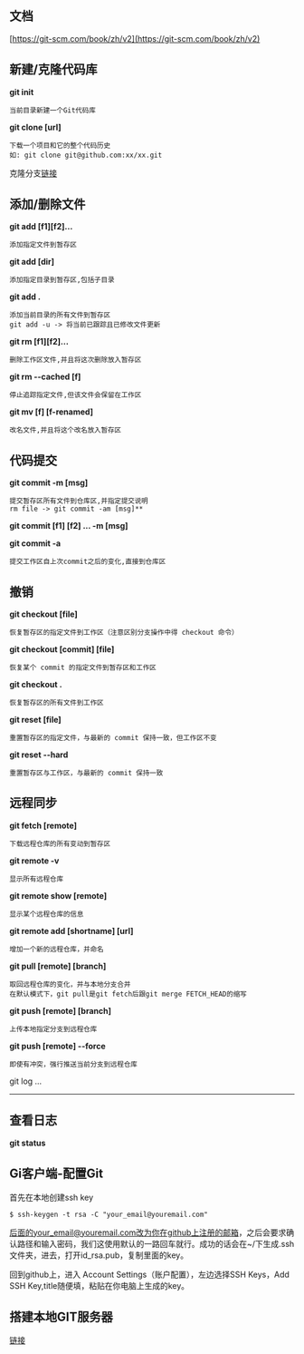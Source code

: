 文档
----
[https://git-scm.com/book/zh/v2](https://git-scm.com/book/zh/v2)

## 新建/克隆代码库

**git init**
	
	当前目录新建一个Git代码库
**git clone [url]**

	下载一个项目和它的整个代码历史
	如: git clone git@github.com:xx/xx.git
克隆分支[链接](https://www.cnblogs.com/nylcy/p/6569284.html)

## 添加/删除文件
**git add [f1][f2]...**

	添加指定文件到暂存区
**git add [dir]**

	添加指定目录到暂存区,包括子目录
**git add .**
	
	添加当前目录的所有文件到暂存区
	git add -u -> 将当前已跟踪且已修改文件更新

**git rm [f1][f2]...**

	删除工作区文件,并且将这次删除放入暂存区
**git rm --cached [f]**

	停止追踪指定文件,但该文件会保留在工作区
**git mv [f] [f-renamed]**
	
	改名文件,并且将这个改名放入暂存区

## 代码提交
**git commit -m [msg]**

	提交暂存区所有文件到仓库区,并指定提交说明
	rm file -> git commit -am [msg]**
**git commit [f1] [f2] ... -m [msg]**

**git commit -a**

	提交工作区自上次commit之后的变化,直接到仓库区
## 撤销
**git checkout [file]**

	恢复暂存区的指定文件到工作区（注意区别分支操作中得 checkout 命令）
**git checkout [commit] [file]**

	恢复某个 commit 的指定文件到暂存区和工作区
**git checkout .**

	恢复暂存区的所有文件到工作区
**git reset [file]**
	
	重置暂存区的指定文件，与最新的 commit 保持一致，但工作区不变
**git reset --hard**

	重置暂存区与工作区，与最新的 commit 保持一致
## 远程同步
**git fetch [remote]**
	
	下载远程仓库的所有变动到暂存区
**git remote -v**

	显示所有远程仓库
**git remote show [remote]**
	
	显示某个远程仓库的信息
**git remote add [shortname] [url]**

	增加一个新的远程仓库，并命名
**git pull [remote] [branch]**

	取回远程仓库的变化，并与本地分支合并
	在默认模式下，git pull是git fetch后跟git merge FETCH_HEAD的缩写	
**git push [remote] [branch]**

	上传本地指定分支到远程仓库
**git push [remote] --force**

	即使有冲突，强行推送当前分支到远程仓库
	
git log ...
****


## 查看日志
**git status**

## Gi客户端-配置Git
首先在本地创建ssh key

	$ ssh-keygen -t rsa -C "your_email@youremail.com"
后面的your_email@youremail.com改为你在github上注册的邮箱，之后会要求确认路径和输入密码，我们这使用默认的一路回车就行。成功的话会在~/下生成.ssh文件夹，进去，打开id_rsa.pub，复制里面的key。

回到github上，进入 Account Settings（账户配置），左边选择SSH Keys，Add SSH Key,title随便填，粘贴在你电脑上生成的key。

## 搭建本地GIT服务器
[链接](https://www.liaoxuefeng.com/, "https://www.liaoxuefeng.com/")
